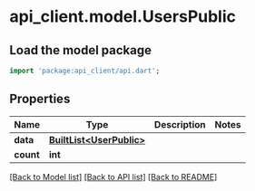 # api_client.model.UsersPublic

## Load the model package
```dart
import 'package:api_client/api.dart';
```

## Properties
Name | Type | Description | Notes
------------ | ------------- | ------------- | -------------
**data** | [**BuiltList&lt;UserPublic&gt;**](UserPublic.md) |  | 
**count** | **int** |  | 

[[Back to Model list]](../README.md#documentation-for-models) [[Back to API list]](../README.md#documentation-for-api-endpoints) [[Back to README]](../README.md)


